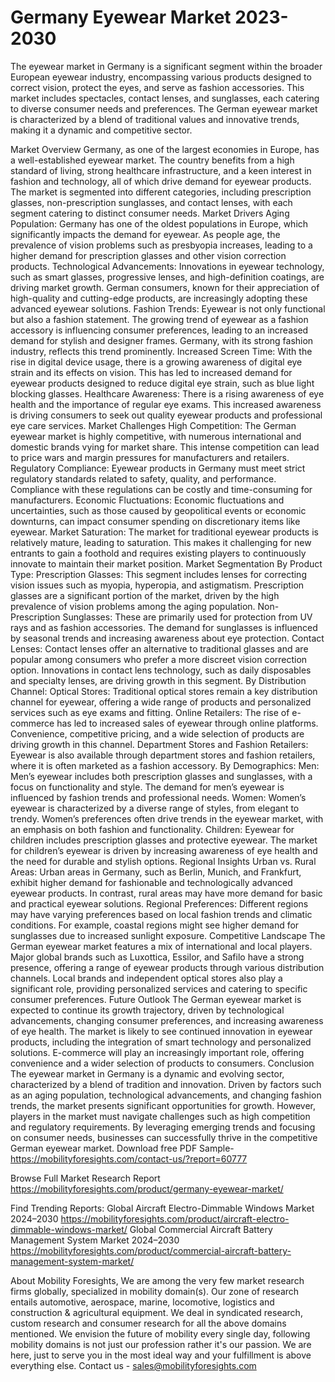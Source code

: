 # Germany Eyewear Market 2023-2030

The eyewear market in Germany is a significant segment within the broader European eyewear industry, encompassing various products designed to correct vision, protect the eyes, and serve as fashion accessories. This market includes spectacles, contact lenses, and sunglasses, each catering to diverse consumer needs and preferences. The German eyewear market is characterized by a blend of traditional values and innovative trends, making it a dynamic and competitive sector.

Market Overview
Germany, as one of the largest economies in Europe, has a well-established eyewear market. The country benefits from a high standard of living, strong healthcare infrastructure, and a keen interest in fashion and technology, all of which drive demand for eyewear products. The market is segmented into different categories, including prescription glasses, non-prescription sunglasses, and contact lenses, with each segment catering to distinct consumer needs.
Market Drivers
Aging Population: Germany has one of the oldest populations in Europe, which significantly impacts the demand for eyewear. As people age, the prevalence of vision problems such as presbyopia increases, leading to a higher demand for prescription glasses and other vision correction products.
Technological Advancements: Innovations in eyewear technology, such as smart glasses, progressive lenses, and high-definition coatings, are driving market growth. German consumers, known for their appreciation of high-quality and cutting-edge products, are increasingly adopting these advanced eyewear solutions.
Fashion Trends: Eyewear is not only functional but also a fashion statement. The growing trend of eyewear as a fashion accessory is influencing consumer preferences, leading to an increased demand for stylish and designer frames. Germany, with its strong fashion industry, reflects this trend prominently.
Increased Screen Time: With the rise in digital device usage, there is a growing awareness of digital eye strain and its effects on vision. This has led to increased demand for eyewear products designed to reduce digital eye strain, such as blue light blocking glasses.
Healthcare Awareness: There is a rising awareness of eye health and the importance of regular eye exams. This increased awareness is driving consumers to seek out quality eyewear products and professional eye care services.
Market Challenges
High Competition: The German eyewear market is highly competitive, with numerous international and domestic brands vying for market share. This intense competition can lead to price wars and margin pressures for manufacturers and retailers.
Regulatory Compliance: Eyewear products in Germany must meet strict regulatory standards related to safety, quality, and performance. Compliance with these regulations can be costly and time-consuming for manufacturers.
Economic Fluctuations: Economic fluctuations and uncertainties, such as those caused by geopolitical events or economic downturns, can impact consumer spending on discretionary items like eyewear.
Market Saturation: The market for traditional eyewear products is relatively mature, leading to saturation. This makes it challenging for new entrants to gain a foothold and requires existing players to continuously innovate to maintain their market position.
Market Segmentation
By Product Type:
Prescription Glasses: This segment includes lenses for correcting vision issues such as myopia, hyperopia, and astigmatism. Prescription glasses are a significant portion of the market, driven by the high prevalence of vision problems among the aging population.
Non-Prescription Sunglasses: These are primarily used for protection from UV rays and as fashion accessories. The demand for sunglasses is influenced by seasonal trends and increasing awareness about eye protection.
Contact Lenses: Contact lenses offer an alternative to traditional glasses and are popular among consumers who prefer a more discreet vision correction option. Innovations in contact lens technology, such as daily disposables and specialty lenses, are driving growth in this segment.
By Distribution Channel:
Optical Stores: Traditional optical stores remain a key distribution channel for eyewear, offering a wide range of products and personalized services such as eye exams and fitting.
Online Retailers: The rise of e-commerce has led to increased sales of eyewear through online platforms. Convenience, competitive pricing, and a wide selection of products are driving growth in this channel.
Department Stores and Fashion Retailers: Eyewear is also available through department stores and fashion retailers, where it is often marketed as a fashion accessory.
By Demographics:
Men: Men’s eyewear includes both prescription glasses and sunglasses, with a focus on functionality and style. The demand for men’s eyewear is influenced by fashion trends and professional needs.
Women: Women’s eyewear is characterized by a diverse range of styles, from elegant to trendy. Women’s preferences often drive trends in the eyewear market, with an emphasis on both fashion and functionality.
Children: Eyewear for children includes prescription glasses and protective eyewear. The market for children’s eyewear is driven by increasing awareness of eye health and the need for durable and stylish options.
Regional Insights
Urban vs. Rural Areas: Urban areas in Germany, such as Berlin, Munich, and Frankfurt, exhibit higher demand for fashionable and technologically advanced eyewear products. In contrast, rural areas may have more demand for basic and practical eyewear solutions.
Regional Preferences: Different regions may have varying preferences based on local fashion trends and climatic conditions. For example, coastal regions might see higher demand for sunglasses due to increased sunlight exposure.
Competitive Landscape
The German eyewear market features a mix of international and local players. Major global brands such as Luxottica, Essilor, and Safilo have a strong presence, offering a range of eyewear products through various distribution channels. Local brands and independent optical stores also play a significant role, providing personalized services and catering to specific consumer preferences.
Future Outlook
The German eyewear market is expected to continue its growth trajectory, driven by technological advancements, changing consumer preferences, and increasing awareness of eye health. The market is likely to see continued innovation in eyewear products, including the integration of smart technology and personalized solutions. E-commerce will play an increasingly important role, offering convenience and a wider selection of products to consumers.
Conclusion
The eyewear market in Germany is a dynamic and evolving sector, characterized by a blend of tradition and innovation. Driven by factors such as an aging population, technological advancements, and changing fashion trends, the market presents significant opportunities for growth. However, players in the market must navigate challenges such as high competition and regulatory requirements. By leveraging emerging trends and focusing on consumer needs, businesses can successfully thrive in the competitive German eyewear market.
Download free PDF Sample-https://mobilityforesights.com/contact-us/?report=60777



Browse Full Market Research Report 
https://mobilityforesights.com/product/germany-eyewear-market/


Find Trending Reports:
Global Aircraft Electro-Dimmable Windows Market 2024–2030
https://mobilityforesights.com/product/aircraft-electro-dimmable-windows-market/
Global Commercial Aircraft Battery Management System Market 2024–2030
https://mobilityforesights.com/product/commercial-aircraft-battery-management-system-market/





About Mobility Foresights,
We are among the very few market research firms globally, specialized in mobility domain(s). Our zone of research entails automotive, aerospace, marine, locomotive, logistics and construction & agricultural equipment. We deal in syndicated research, custom research and consumer research for all the above domains mentioned.
We envision the future of mobility every single day, following mobility domains is not just our profession rather it's our passion. We are here, just to serve you in the most ideal way and your fulfillment is above everything else. Contact us -  sales@mobilityforesights.com 
